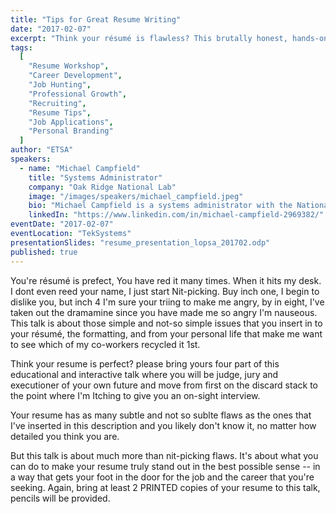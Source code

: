 ```yaml
---
title: "Tips for Great Resume Writing"
date: "2017-02-07"
excerpt: "Think your résumé is flawless? This brutally honest, hands-on session will reveal the hidden flaws keeping you from the interview and show you how to stand out for the right reasons."
tags:
  [
    "Resume Workshop",
    "Career Development",
    "Job Hunting",
    "Professional Growth",
    "Recruiting",
    "Resume Tips",
    "Job Applications",
    "Personal Branding"
  ]
author: "ETSA"
speakers:
  - name: "Michael Campfield"
    title: "Systems Administrator"
    company: "Oak Ridge National Lab"
    image: "/images/speakers/michael_campfield.jpeg"
    bio: "Michael Campfield is a systems administrator with the National Center for Computational Sciences at Oak Ridge National Lab.  He received his Bachelor and Master of Science in Computer Science from the University of Tennessee.  Over the last decade in his professional career, he has worked with various state agencies and higher education institutions, along with National Science Foundation projects such as XSEDE.  He has recently transferred from the National Institute for Computational Sciences, part of UT's Joint Institute for Computational Sciences at ORNL. As a result of Michael's upbringing in Upstate New York, he only eats sweet cornbread but never drinks sweet tea."
    linkedIn: "https://www.linkedin.com/in/michael-campfield-2969382/"
eventDate: "2017-02-07"
eventLocation: "TekSystems"
presentationSlides: "resume_presentation_lopsa_201702.odp"
published: true
---
```


You're résumé is prefect, You have red it many times. When it hits my desk. I dont even reed your name, I just start Nit-picking. Buy inch one, I begin to dislike you, but inch 4 I'm sure your triing to make me angry, by in eight, I've taken out the dramamine since you have made me so angry I'm nauseous.  This talk is about those simple and not-so simple issues that you insert in to your résumé, the formatting, and from your personal life that make me want to see which of my co-workers recycled it 1st.

Think your resume is perfect? please bring yours four part of this educational and interactive talk where you will be judge, jury and executioner of your own future and move from first on the discard stack to the point where I'm Itching to give you an on-sight interview.

Your resume has as many subtle and not so sublte flaws as the ones that I've inserted in this description and you likely don't know it, no matter how detailed you think you are.

But this talk is about much more than nit-picking flaws. It's about what you can do to make your resume truly stand out in the best possible sense -- in a way that gets your foot in the door for the job and the career that you're seeking.
Again, bring at least 2 PRINTED copies of your resume to this talk, pencils will be provided.
